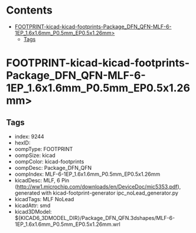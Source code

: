 



Contents
========

* [FOOTPRINT-kicad-kicad-footprints-Package_DFN_QFN-MLF-6-1EP_1.6x1.6mm_P0.5mm_EP0.5x1.26mm>](#footprint-kicad-kicad-footprints-package_dfn_qfn-mlf-6-1ep_16x16mm_p05mm_ep05x126mm)
	* [Tags](#tags)

# FOOTPRINT-kicad-kicad-footprints-Package_DFN_QFN-MLF-6-1EP_1.6x1.6mm_P0.5mm_EP0.5x1.26mm>

## Tags

- index: 9244
- hexID: 
- oompType: FOOTPRINT
- oompSize: kicad
- oompColor: kicad-footprints
- oompDesc: Package_DFN_QFN
- oompIndex: MLF-6-1EP_1.6x1.6mm_P0.5mm_EP0.5x1.26mm
- kicadDesc: MLF, 6 Pin (http://ww1.microchip.com/downloads/en/DeviceDoc/mic5353.pdf), generated with kicad-footprint-generator ipc_noLead_generator.py
- kicadTags: MLF NoLead
- kicadAttr: smd
- kicad3DModel: ${KICAD6_3DMODEL_DIR}/Package_DFN_QFN.3dshapes/MLF-6-1EP_1.6x1.6mm_P0.5mm_EP0.5x1.26mm.wrl
